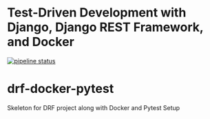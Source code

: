 # Test-Driven Development with Django, Django REST Framework, and Docker

[![pipeline status](https://gitlab.com/hassanazam/tdd-with-drf-pytest-docker/badges/master/pipeline.svg)](https://gitlab.com/hassanazam/tdd-with-drf-pytest-docker/commits/master)

# drf-docker-pytest
Skeleton for DRF project along with Docker and Pytest Setup

